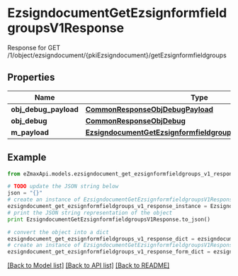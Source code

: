 # EzsigndocumentGetEzsignformfieldgroupsV1Response

Response for GET /1/object/ezsigndocument/{pkiEzsigndocument}/getEzsignformfieldgroups

## Properties

Name | Type | Description | Notes
------------ | ------------- | ------------- | -------------
**obj_debug_payload** | [**CommonResponseObjDebugPayload**](CommonResponseObjDebugPayload.md) |  | 
**obj_debug** | [**CommonResponseObjDebug**](CommonResponseObjDebug.md) |  | [optional] 
**m_payload** | [**EzsigndocumentGetEzsignformfieldgroupsV1ResponseMPayload**](EzsigndocumentGetEzsignformfieldgroupsV1ResponseMPayload.md) |  | 

## Example

```python
from eZmaxApi.models.ezsigndocument_get_ezsignformfieldgroups_v1_response import EzsigndocumentGetEzsignformfieldgroupsV1Response

# TODO update the JSON string below
json = "{}"
# create an instance of EzsigndocumentGetEzsignformfieldgroupsV1Response from a JSON string
ezsigndocument_get_ezsignformfieldgroups_v1_response_instance = EzsigndocumentGetEzsignformfieldgroupsV1Response.from_json(json)
# print the JSON string representation of the object
print EzsigndocumentGetEzsignformfieldgroupsV1Response.to_json()

# convert the object into a dict
ezsigndocument_get_ezsignformfieldgroups_v1_response_dict = ezsigndocument_get_ezsignformfieldgroups_v1_response_instance.to_dict()
# create an instance of EzsigndocumentGetEzsignformfieldgroupsV1Response from a dict
ezsigndocument_get_ezsignformfieldgroups_v1_response_form_dict = ezsigndocument_get_ezsignformfieldgroups_v1_response.from_dict(ezsigndocument_get_ezsignformfieldgroups_v1_response_dict)
```
[[Back to Model list]](../README.md#documentation-for-models) [[Back to API list]](../README.md#documentation-for-api-endpoints) [[Back to README]](../README.md)


